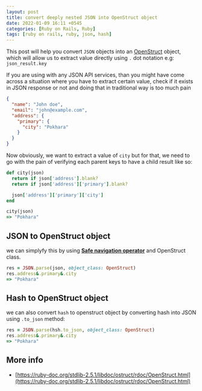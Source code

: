```yaml
---
layout: post
title: convert deeply nested JSON into OpenStruct object
date: 2022-01-09 16:11 +0545
categories: [Ruby on Rails, Ruby]
tags: [ruby on rails, ruby, json, hash]
---
```


This post will help you convert `JSON` objects into an [OpenStruct](https://ruby-doc.org/stdlib-2.5.1/libdoc/ostruct/rdoc/OpenStruct.html) object, which will allow us to extract value directly using `.` dot notation e.g: `json_result.key`

If you are using with any JSON API services, than you might have come across a situation where you have to extract certain value, check if it exists in JSON response or not and doing that in traditional way is too much pain

```json
{
  "name": "John doe",
  "email": "john@example.com",
  "address": {
    "primary": {
      "city": "Pokhara"
    }
  }
}
```

Now obviously, we want to extract a value of `city` but for that, we need to go with the pain of verifying each parent keys to have a child result like so:

```ruby
def city(json)
  return if json['address'].blank?
  return if json['address']['primary'].blank?

  json['address']['primary']['city']
end

city(json)
=> "Pokhara"
```

## JSON to OpenStruct object

we can simplyfy this by using **[Safe navigation operator](/posts/ruby-safe-navigation-operator/)** and OpenStruct class.

```ruby
res = JSON.parse(json, object_class: OpenStruct)
res.address&.primary&.city
=> "Pokhara"
```

## Hash to OpenStruct object

we can also convert `hash` to openstruct object by converting hash into JSON using `.to_json` method:

```ruby
res = JSON.parse(hsh.to_json, object_class: OpenStruct)
res.address&.primary&.city
=> "Pokhara"
```

## More info

- [https://ruby-doc.org/stdlib-2.5.1/libdoc/ostruct/rdoc/OpenStruct.html](https://ruby-doc.org/stdlib-2.5.1/libdoc/ostruct/rdoc/OpenStruct.html)
